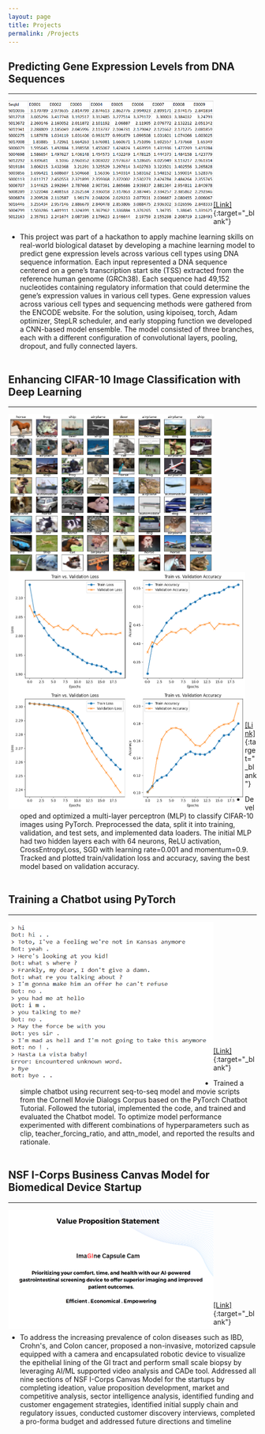 ```yaml
---
layout: page
title: Projects
permalink: /Projects
---
```

## __Predicting Gene Expression Levels from DNA Sequences__ 
***

<p class="full-width"><img src="/public/hackathonmodel.png" style="width:26rem;height:15rem" align="left"/></p><br><br><br><br><br><br><br><br><br><br><br>

[[Link]](https://github.com/atmanajoshi/gene-expression-prediction-project){:target="_blank"}<br>
- This project was part of a hackathon to apply machine learning skills on real-world biological dataset by developing a machine learning model to predict gene expression levels across various cell types using DNA sequence information. Each input represented a DNA sequence centered on a gene’s transcription start site (TSS) extracted from the reference human genome (GRCh38). Each sequence had 49,152 nucleotides containing regulatory information that could determine the gene’s expression values in various cell types. Gene expression values across various cell types and sequencing methods were gathered from the ENCODE website. For the solution, using kipoiseq, torch, Adam optimizer, StepLR scheduler, and early stopping function we developed a CNN-based model ensemble. The model consisted of three branches, each with a different configuration of convolutional layers, pooling, dropout, and fully connected layers.<br><br>

## __Enhancing CIFAR-10 Image Classification with Deep Learning__ 
***

<p class="full-width"><img src="/public/cifar0.png" style="width:26rem;height:20rem" align="left"/></p><br>
<p class="full-width"><img src="/public/cifar1.png" style="width:30rem;height:15rem" align="left"/></p><br>
<p class="full-width"><img src="/public/cifar2.png" style="width:30rem;height:15rem" align="left"/></p><br>
<br><br><br><br><br><br><br><br><br><br><br><br><br><br><br><br><br><br><br><br><br><br><br>
<br><br><br><br><br><br><br><br>

[[Link]](https://github.com/atmanajoshi/enhance-cifar10-image-classification){:target="_blank"}<br>
- Developed and optimized a multi-layer perceptron (MLP) to classify CIFAR-10 images using PyTorch. Preprocessed the data, split it into training, validation, and test sets, and implemented data loaders. The initial MLP had two hidden layers each with 64 neurons, ReLU activation, CrossEntropyLoss, SGD with learning rate=0.001 and momentum=0.9. Tracked and plotted train/validation loss and accuracy, saving the best model based on validation accuracy.
<br><br>

## __Training a Chatbot using PyTorch__ 
***

<p class="full-width"><img src="/public/chatbot.png" style="width:26rem;height:20rem" align="left"/>
</p><br><br><br><br><br><br><br><br><br><br><br><br><br><br>

[[Link]](https://github.com/atmanajoshi/train-chatbot-pytorch-project){:target="_blank"}<br>
 - Trained a simple chatbot using recurrent seq-to-seq model and movie scripts from the Cornell Movie Dialogs Corpus based on the PyTorch Chatbot Tutorial. Followed the tutorial, implemented the code, and trained and evaluated the Chatbot model. To optimize model performance experimented with different combinations of hyperparameters such as clip, teacher_forcing_ratio, and attn_model, and reported the results and rationale.
 <br><br>

## __NSF I-Corps Business Canvas Model for Biomedical Device Startup__ 
***

<p class="full-width"><img src="/public/nsfcanvas.png" style="width:26rem;height:15rem" align="left"/></p><br><br><br><br><br><br><br><br><br><br>

[[Link]](https://github.com/atmanajoshi/nsf-icorps-business-canvas){:target="_blank"}<br>
 - To address the increasing prevalence of colon diseases such as IBD, Crohn's, and Colon cancer, proposed a non-invasive, motorized capsule equipped with a camera and encapsulated robotic device to visualize the epithelial lining of the GI tract and perform small scale biopsy by leveraging AI/ML supported video analysis and CADe tool. Addressed all nine sections of NSF I-Corps Canvas Model for the startups by completing ideation, value proposition development, market and competitive analysis, sector intelligence analysis, identified funding and customer engagement strategies, identified initial supply chain and regulatory issues, conducted customer discovery interviews, completed a pro-forma budget and addressed future directions and timeline <br><br>


